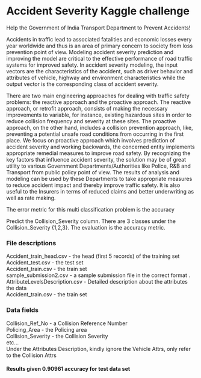# Accident Severity Kaggle challenge 
Help the Government of India Transport Department to Prevent Accidents!

Accidents in traffic lead to associated fatalities and economic losses every year worldwide and thus is an area of primary concern to society from loss prevention point of view. Modeling accident severity prediction and improving the model are critical to the effective performance of road traffic systems for improved safety. In accident severity modeling, the input vectors are the characteristics of the accident, such as driver behavior and attributes of vehicle, highway and environment characteristics while the output vector is the corresponding class of accident severity.

There are two main engineering approaches for dealing with traffic safety problems: the reactive approach and the proactive approach. The reactive approach, or retrofit approach, consists of making the necessary improvements to variable, for instance, existing hazardous sites in order to reduce collision frequency and severity at these sites. The proactive approach, on the other hand, includes a collision prevention approach, like, preventing a potential unsafe road conditions from occurring in the first place. We focus on proactive approach which involves prediction of accident severity and working backwards, the concerned entity implements appropriate remedial measures to improve road safety. By recognizing the key factors that influence accident severity, the solution may be of great utility to various Government Departments/Authorities like Police, R&B and Transport from public policy point of view. The results of analysis and modeling can be used by these Departments to take appropriate measures to reduce accident impact and thereby improve traffic safety. It is also useful to the Insurers in terms of reduced claims and better underwriting as well as rate making.

The error metric for this multi classification problem is the accuracy

Predict the Collision_Severity column. There are 3 classes under the Collision_Severity {1,2,3}. The evaluation is the accuracy metric.

### File descriptions
Accident_train_head.csv - the head (first 5 records) of the training set  
Accident_test.csv - the test set  
Accident_train.csv - the train set  
sample_submission2.csv - a sample submission file in the correct format . 
AttributeLevelsDescription.csv - Detailed description about the attributes the data  
Accident_train.csv - the train set

### Data fields  
Collision_Ref_No - a Collision Reference Number  
Policing_Area - the Policing area  
Collision_Severity - the Collision Severity  
etc...  
Under the Attributes Description, kindly ignore the Vehicle Attrs, only refer to the Collision Attrs  



#### Results given 0.90961 accuracy for test data set

